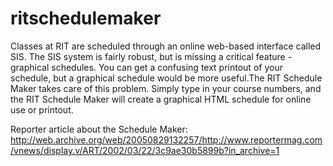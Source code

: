# ritschedulemaker
Classes at RIT are scheduled through an online web-based interface called SIS. The SIS system is fairly robust, but is missing a critical feature - graphical schedules. You can get a confusing text printout of your schedule, but a graphical schedule would be more useful.The RIT Schedule Maker takes care of this problem. Simply type in your course numbers, and the RIT Schedule Maker will create a graphical HTML schedule for online use or printout.

Reporter article about the Schedule Maker: http://web.archive.org/web/20050829132257/http://www.reportermag.com/vnews/display.v/ART/2002/03/22/3c9ae30b5899b?in_archive=1
